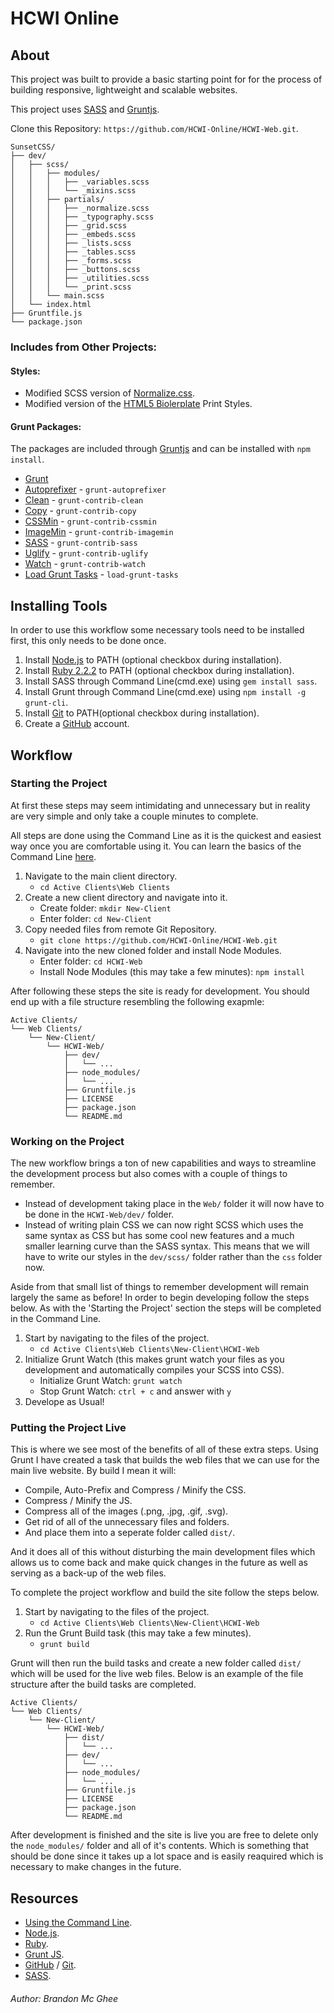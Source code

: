 # HCWI Online #

## About ##

This project was built to provide a basic starting point for for the process of
building responsive, lightweight and scalable websites.

This project uses [SASS](http://sass-lang.com/) and [Gruntjs](http://gruntjs.com/).

Clone this Repository: `https://github.com/HCWI-Online/HCWI-Web.git`.

```
SunsetCSS/
├── dev/
│   ├── scss/
│   │   ├── modules/
│   │   │   ├── _variables.scss
│   │   │   └── _mixins.scss
│   │   ├── partials/
│   │   │   ├── _normalize.scss
│   │   │   ├── _typography.scss
│   │   │   ├── _grid.scss
│   │   │   ├── _embeds.scss
│   │   │   ├── _lists.scss
│   │   │   ├── _tables.scss
│   │   │   ├── _forms.scss
│   │   │   ├── _buttons.scss
│   │   │   ├── _utilities.scss
│   │   │   └── _print.scss
│   │   └── main.scss
│   └── index.html
├── Gruntfile.js
└── package.json
```

### Includes from Other Projects: ###

#### Styles: ####
- Modified SCSS version of [Normalize.css](http://necolas.github.io/normalize.css/).
- Modified version of the [HTML5 Biolerplate](https://html5boilerplate.com/) Print Styles.

#### Grunt Packages: ####
The packages are included through [Gruntjs](http://gruntjs.com/) and can be installed with `npm install`.

- [Grunt](http://gruntjs.com/)
- [Autoprefixer](https://www.npmjs.com/package/grunt-autoprefixer) - `grunt-autoprefixer`
- [Clean](https://www.npmjs.com/package/grunt-contrib-clean) - `grunt-contrib-clean`
- [Copy](https://www.npmjs.com/package/grunt-contrib-copy) - `grunt-contrib-copy`
- [CSSMin](https://www.npmjs.com/package/grunt-contrib-cssmin) - `grunt-contrib-cssmin`
- [ImageMin](https://www.npmjs.com/package/grunt-contrib-imagemin) - `grunt-contrib-imagemin`
- [SASS](https://www.npmjs.com/package/grunt-contrib-sass) - `grunt-contrib-sass`
- [Uglify](https://www.npmjs.com/package/grunt-contrib-uglify) - `grunt-contrib-uglify`
- [Watch](https://www.npmjs.com/package/grunt-contrib-watch) - `grunt-contrib-watch`
- [Load Grunt Tasks](https://www.npmjs.com/package/load-grunt-tasks/) - `load-grunt-tasks`

## Installing Tools ##

In order to use this workflow some necessary tools need to be installed first, this only needs to be done once.

1. Install [Node.js](https://nodejs.org/) to PATH (optional checkbox during installation).
2. Install [Ruby 2.2.2](http://rubyinstaller.org/downloads/) to PATH (optional checkbox during installation).
3. Install SASS through Command Line(cmd.exe) using `gem install sass`.
4. Install Grunt through Command Line(cmd.exe) using `npm install -g grunt-cli`.
5. Install [Git](http://git-scm.com/downloads) to PATH(optional checkbox during installation).
6. Create a [GitHub](https://github.com/) account.

## Workflow ##

### Starting the Project ###
At first these steps may seem intimidating and unnecessary but in reality are very simple and only take a couple minutes to complete.

All steps are done using the Command Line as it is the quickest and easiest way once you are comfortable using it. You can learn the basics of the Command Line [here](http://www.computerhope.com/issues/chusedos.htm).

1. Navigate to the main client directory.
	- `cd Active Clients\Web Clients`
2. Create a new client directory and navigate into it.
	- Create folder: `mkdir New-Client`
	- Enter folder: `cd New-Client`
3. Copy needed files from remote Git Repository.
	- `git clone https://github.com/HCWI-Online/HCWI-Web.git`
4. Navigate into the new cloned folder and install Node Modules.
	- Enter folder: `cd HCWI-Web`
	- Install Node Modules (this may take a few minutes): `npm install`

After following these steps the site is ready for development. You should end up with a file structure resembling the following exapmle:

```
Active Clients/
└── Web Clients/
	└── New-Client/
		└── HCWI-Web/
			├── dev/
			│   └── ...
			├── node_modules/
			│   └── ...
			├── Gruntfile.js
			├── LICENSE
			├── package.json
			└── README.md
```

### Working on the Project ###
The new workflow brings a ton of new capabilities and ways to streamline the development process but also comes with a couple of things to remember.

- Instead of development taking place in the `Web/` folder it will now have to be done in the `HCWI-Web/dev/` folder.
- Instead of writing plain CSS we can now right SCSS which uses the same syntax as CSS but has some cool new features and a much smaller learning curve than the SASS syntax. This means that we will have to write our styles in the `dev/scss/` folder rather than the `css` folder now.

Aside from that small list of things to remember development will remain largely the same as before! In order to begin developing follow the steps below. As with the 'Starting the Project' section the steps will be completed in the Command Line.

1. Start by navigating to the files of the project.
	- `cd Active Clients\Web Clients\New-Client\HCWI-Web`
2. Initialize Grunt Watch (this makes grunt watch your files as you development and automatically compiles your SCSS into CSS).
	- Initialize Grunt Watch: `grunt watch`
	- Stop Grunt Watch: `ctrl + c` and answer with `y`
3. Develope as Usual!

### Putting the Project Live ###
This is where we see most of the benefits of all of these extra steps. Using Grunt I have created a task that builds the web files that we can use for the main live website. By build I mean it will:

- Compile, Auto-Prefix and Compress / Minify the CSS.
- Compress / Minify the JS.
- Compress all of the images (.png, .jpg, .gif, .svg).
- Get rid of all of the unnecessary files and folders.
- And place them into a seperate folder called `dist/`.

And it does all of this without disturbing the main development files which allows us to come back and make quick changes in the future as well as serving as a back-up of the web files.

To complete the project workflow and build the site follow the steps below.

1. Start by navigating to the files of the project.
	- `cd Active Clients\Web Clients\New-Client\HCWI-Web`
2. Run the Grunt Build task (this may take a few minutes).
	- `grunt build`

Grunt will then run the build tasks and create a new folder called `dist/` which will be used for the live web files. Below is an example of the file structure after the build tasks are completed.

```
Active Clients/
└── Web Clients/
	└── New-Client/
		└── HCWI-Web/
			├── dist/
			│   └── ...
			├── dev/
			│   └── ...
			├── node_modules/
			│   └── ...
			├── Gruntfile.js
			├── LICENSE
			├── package.json
			└── README.md
```

After development is finished and the site is live you are free to delete only the `node_modules/` folder and all of it's contents. Which is something that should be done since it takes up a lot space and is easily reaquired which is necessary to make changes in the future.

## Resources ##

- [Using the Command Line](http://www.computerhope.com/issues/chusedos.htm).
- [Node.js](https://nodejs.org/).
- [Ruby](https://www.ruby-lang.org/en/).
- [Grunt JS](http://gruntjs.com/).
- [GitHub](https://github.com/) / [Git](http://git-scm.com/).
- [SASS](http://sass-lang.com/).

###### Author: Brandon Mc Ghee ######
